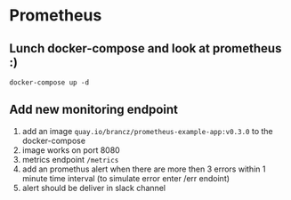# Prometheus

## Lunch docker-compose and look at prometheus :)
```
docker-compose up -d
```

## Add new monitoring endpoint

1. add an image `quay.io/brancz/prometheus-example-app:v0.3.0` to the docker-compose 
2. image works on port 8080
3. metrics endpoint `/metrics`
4. add an promethus alert when there are more then 3 errors within 1 minute time interval (to simulate error enter /err endoint)
5. alert should be deliver in slack channel

